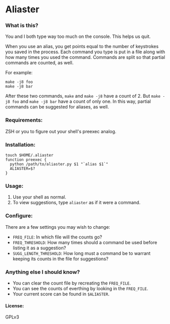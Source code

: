 # Aliaster

### What is this?

You and I both type way too much on the console. This helps us quit.
    
When you use an alias, you get points equal to the number of keystrokes you saved in the process. Each command you type is put in a file along with how many times you used the command. Commands are split so that partial commands are counted, as well.

For example:

    make -j8 foo
    make -j8 bar

After these two commands, `make` and `make -j8` have a count of 2. But `make -j8 foo` and `make -j8 bar` have a count of only one. In this way, partial commands can be suggested for aliases, as well.

### Requirements:
ZSH or you to figure out your shell's preexec analog.

### Installation:
    touch $HOME/.aliaster
    function preexec {
      python /path/to/aliaster.py $1 "`alias $1`"
      ALIASTER=$?
    }

### Usage:
1. Use your shell as normal.
2. To view suggestions, type `aliaster` as if it were a command.

### Configure:
There are a few settings you may wish to change:

* `FREQ_FILE`: In which file will the counts go?
* `FREQ_THRESHOLD`: How many times should a command be used before listing it as a suggestion?
* `SUGG_LENGTH_THRESHOLD`: How long must a command be to warrant keeping its counts in the file for suggestions?

### Anything else I should know?

* You can clear the count file by recreating the `FREQ_FILE`.
* You can see the counts of everthing by looking in the `FREQ_FILE`.
* Your current score can be found in `$ALIASTER`.

#### License:
GPLv3